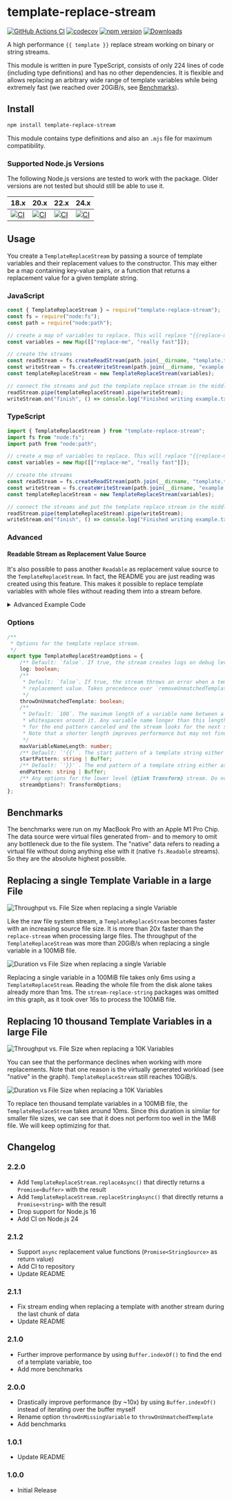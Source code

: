 # template-replace-stream

[![GitHub Actions CI](https://github.com/SoulKa/template-replace-stream/actions/workflows/node.js.yml/badge.svg)](https://github.com/SoulKa/template-replace-stream/actions/workflows/node.js.yml)
[![codecov](https://codecov.io/github/SoulKa/template-replace-stream/graph/badge.svg?token=JFCFRHKVL3)](https://codecov.io/github/SoulKa/template-replace-stream)
[![npm version](https://badge.fury.io/js/template-replace-stream.svg)](https://www.npmjs.com/package/template-replace-stream)
[![Downloads](https://img.shields.io/npm/dm/template-replace-stream.svg)](https://www.npmjs.com/package/template-replace-stream)

A high performance `{{ template }}` replace stream working on binary or string streams.

This module is written in pure TypeScript, consists of only 224 lines of code (including type
definitions) and has no other dependencies. It is flexible and allows replacing an arbitrary wide
range of template variables while being extremely fast (we reached over 20GiB/s,
see [Benchmarks](#benchmarks)).

## Install

```bash
npm install template-replace-stream
```

This module contains type definitions and also an `.mjs` file for maximum compatibility.

### Supported Node.js Versions

The following Node.js versions are tested to work with the package. Older versions are not tested but should still be able to use it.

| 18.x | 20.x | 22.x | 24.x |
| --- | --- | --- | --- |
| [![CI](https://github.com/SoulKa/template-replace-stream/actions/workflows/node.js.yml/badge.svg?branch=main)](https://github.com/SoulKa/template-replace-stream/actions/workflows/node.js.yml) | [![CI](https://github.com/SoulKa/template-replace-stream/actions/workflows/node.js.yml/badge.svg?branch=main)](https://github.com/SoulKa/template-replace-stream/actions/workflows/node.js.yml) | [![CI](https://github.com/SoulKa/template-replace-stream/actions/workflows/node.js.yml/badge.svg?branch=main)](https://github.com/SoulKa/template-replace-stream/actions/workflows/node.js.yml) | [![CI](https://github.com/SoulKa/template-replace-stream/actions/workflows/node.js.yml/badge.svg?branch=main)](https://github.com/SoulKa/template-replace-stream/actions/workflows/node.js.yml) |

## Usage

You create a `TemplateReplaceStream` by passing a source of template variables and their replacement
values to the constructor. This may either be a map containing key-value pairs, or a function that
returns a replacement value for a given template string.

### JavaScript

```js
const { TemplateReplaceStream } = require("template-replace-stream");
const fs = require("node:fs");
const path = require("node:path");

// create a map of variables to replace. This will replace "{{replace-me}}" with "really fast"
const variables = new Map([["replace-me", "really fast"]]);

// create the streams
const readStream = fs.createReadStream(path.join(__dirname, "template.txt"));
const writeStream = fs.createWriteStream(path.join(__dirname, "example.txt"));
const templateReplaceStream = new TemplateReplaceStream(variables);

// connect the streams and put the template replace stream in the middle
readStream.pipe(templateReplaceStream).pipe(writeStream);
writeStream.on("finish", () => console.log("Finished writing example.txt"));

```

### TypeScript

```ts
import { TemplateReplaceStream } from "template-replace-stream";
import fs from "node:fs";
import path from "node:path";

// create a map of variables to replace. This will replace "{{replace-me}}" with "really fast"
const variables = new Map([["replace-me", "really fast"]]);

// create the streams
const readStream = fs.createReadStream(path.join(__dirname, "template.txt"));
const writeStream = fs.createWriteStream(path.join(__dirname, "example.txt"));
const templateReplaceStream = new TemplateReplaceStream(variables);

// connect the streams and put the template replace stream in the middle
readStream.pipe(templateReplaceStream).pipe(writeStream);
writeStream.on("finish", () => console.log("Finished writing example.txt"));

```

### Advanced

#### Readable Stream as Replacement Value Source

It's also possible to pass another `Readable` as replacement value source to
the `TemplateReplaceStream`. In fact, the README you are just reading was created using this
feature. This makes it possible to replace template variables with whole files without reading them
into a stream before.

<details>
<summary>Advanced Example Code</summary>

```ts
import { StringSource, TemplateReplaceStream } from "template-replace-stream";
import fs from "node:fs";
import path from "node:path";
import sloc from "sloc";
import { Project, ts } from "ts-morph";

const rootDir = path.join(__dirname, "..");
const exampleFiles = ["javascript-example.js", "typescript-example.ts", "generate-readme.ts"];

const outputFilePath = path.join(rootDir, "README.md");
const sourceFilePath = path.join(rootDir, "index.ts");
const codeInfo = sloc(fs.readFileSync(sourceFilePath, "utf8"), "ts");
const loc = codeInfo.total - codeInfo.comment - codeInfo.empty;
const optionsDefinition = extractTypeDefinition("TemplateReplaceStreamOptions", sourceFilePath);

// the map of example files and their read streams and further template variables
const templateMap = new Map<string, StringSource>(
  exampleFiles.map((file) => [file, openExampleStream(file)])
);
templateMap.set("loc", loc.toString());
templateMap.set("options-definition", optionsDefinition);

// create the streams
const readmeReadStream = fs.createReadStream(path.join(rootDir, "template.md"));
const readmeWriteStream = fs.createWriteStream(outputFilePath);

// connect the streams and put the template replace stream in the middle
readmeReadStream.pipe(new TemplateReplaceStream(templateMap)).pipe(readmeWriteStream);
readmeWriteStream.on("finish", () => console.log(`Created ${outputFilePath}`));

/**
 * Opens a file stream to the given source file.
 *
 * @param file The file to read.
 */
function openExampleStream(file: string) {
  return fs.createReadStream(path.join(__dirname, file));
}

/**
 * Extracts the type definition from the given source file.
 *
 * @param typeName The name of the type to extract.
 * @param filePath The full path to the source file.
 */
function extractTypeDefinition(typeName: string, filePath: string) {
  const sourceFile = new Project().addSourceFileAtPath(filePath);
  const typeNode = sourceFile.getTypeAlias(typeName)?.compilerNode;
  if (!typeNode) throw new Error(`Type alias ${typeName} not found.`);
  const printer = ts.createPrinter({ removeComments: false });
  return printer.printNode(ts.EmitHint.Unspecified, typeNode, sourceFile.compilerNode);
}

```

</details>

### Options

```ts
/**
 * Options for the template replace stream.
 */
export type TemplateReplaceStreamOptions = {
    /** Default: `false`. If true, the stream creates logs on debug level */
    log: boolean;
    /**
     * Default: `false`. If true, the stream throws an error when a template variable has no
     * replacement value. Takes precedence over `removeUnmatchedTemplate`.
     */
    throwOnUnmatchedTemplate: boolean;
    /**
     * Default: `100`. The maximum length of a variable name between a start and end pattern including
     * whitespaces around it. Any variable name longer than this length is ignored, i.e. the search
     * for the end pattern canceled and the stream looks for the next start pattern.
     * Note that a shorter length improves performance but may not find all variables.
     */
    maxVariableNameLength: number;
    /** Default: `'{{'`. The start pattern of a template string either as string or buffer */
    startPattern: string | Buffer;
    /** Default: `'}}'`. The end pattern of a template string either as string or buffer */
    endPattern: string | Buffer;
    /** Any options for the lower level {@link Transform} stream. Do not replace transform or flush */
    streamOptions?: TransformOptions;
};
```

## Benchmarks

The benchmarks were run on my MacBook Pro with an Apple M1 Pro Chip. The data source were virtual
files generated from- and to memory to omit any bottleneck due to the file system. The "native" data
refers to reading a virtual file without doing anything else with it (native `fs.Readable` streams).
So they are the absolute highest possible.

## Replacing a single Template Variable in a large File

![Throughput vs. File Size when replacing a single Variable](benchmarks/plots/throughput-vs-data-size-with-one-replacement.png)

Like the raw file system stream, a `TemplateReplaceStream` becomes faster with an increasing source
file size. It is more than 20x faster than the `replace-stream` when processing large files. The
throughput of the `TemplateReplaceStream` was more than 20GiB/s when replacing a single variable in
a 100MiB file.

![Duration vs File Size when replacing a single Variable](benchmarks/plots/size-vs-duration-with-one-replacement.png)

Replacing a single variable in a 100MiB file takes only 6ms using a `TemplateReplaceStream`. Reading
the whole file from the disk alone takes already more than 1ms. The `stream-replace-string` packages
was omitted im this graph, as it took over 16s to process the 100MiB file.

## Replacing 10 thousand Template Variables in a large File

![Throughput vs. File Size when replacing a 10K Variables](benchmarks/plots/throughput-vs-data-size-with-10k-replacement.png)

You can see that the performance declines when working with more replacements. Note that one reason
is the virtually generated workload (see "native" in the graph). `TemplateReplaceStream` still
reaches 10GiB/s.

![Duration vs File Size when replacing a 10K Variables](benchmarks/plots/size-vs-duration-with-10k-replacement.png)

To replace ten thousand template variables in a 100MiB file, the `TemplateReplaceStream` takes
around 10ms. Since this duration is similar for smaller file sizes, we can see that it does not
perform too well in the 1MiB file. We will keep optimizing for that.

## Changelog

### 2.2.0

- Add `TemplateReplaceStream.replaceAsync()` that directly returns a `Promise<Buffer>` with the result
- Add `TemplateReplaceStream.replaceStringAsync()` that directly returns a `Promise<string>` with the result
- Drop support for Node.js 16
- Add CI on Node.js 24

### 2.1.2

- Support `async` replacement value functions (`Promise<StringSource>` as return value)
- Add CI to repository
- Update README

### 2.1.1

- Fix stream ending when replacing a template with another stream during the last chunk of data
- Update README

### 2.1.0

- Further improve performance by using `Buffer.indexOf()` to find the end of a template variable,
  too
- Add more benchmarks

### 2.0.0

- Drastically improve performance (by ~10x) by using `Buffer.indexOf()` instead of iterating over
  the buffer myself
- Rename option `throwOnMissingVariable` to `throwOnUnmatchedTemplate`
- Add benchmarks

### 1.0.1

- Update README

### 1.0.0

- Initial Release